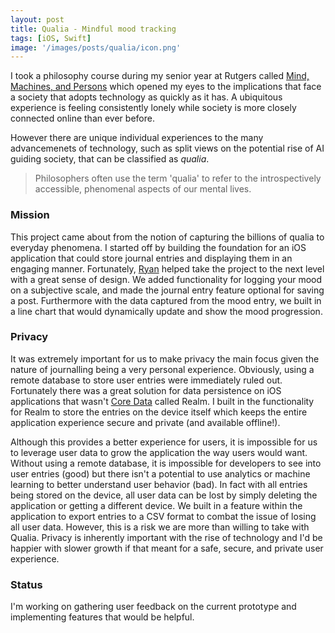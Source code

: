 ```yaml
---
layout: post
title: Qualia - Mindful mood tracking
tags: [iOS, Swift]
image: '/images/posts/qualia/icon.png'
---
```


I took a philosophy course during my senior year at Rutgers called [Mind, Machines, and Persons](https://philosophy.rutgers.edu/197-undergraduate/course-descriptions/fall-2016/826-phil-329-minds-machines-and-persons) which opened my eyes to the implications that face a society that adopts technology as quickly as it has. A ubiquitous experience is feeling consistently lonely while society is more closely connected online than ever before. 

However there are unique individual experiences to the many advancemenets of technology, such as split views on the potential rise of AI guiding society, that can be classified as *qualia*.

> Philosophers often use the term 'qualia' to refer to the introspectively accessible, phenomenal aspects of our mental lives.


### Mission

This project came about from the notion of capturing the billions of qualia to everyday phenomena. I started off by building the foundation for an iOS application that could store journal entries and displaying them in an engaging manner. Fortunately, [Ryan](http://ryans.exposed/) helped take the project to the next level with a great sense of design. We added functionality for logging your mood on a subjective scale, and made the journal entry feature optional for saving a post. Furthermore with the data captured from the mood entry, we built in a line chart that would dynamically update and show the mood progression. 

### Privacy

It was extremely important for us to make privacy the main focus given the nature of journalling being a very personal experience. Obviously, using a remote database to store user entries were immediately ruled out. Fortunately there was a great solution for data persistence  on iOS applications that wasn't [Core Data](https://davedelong.com/blog/2018/05/09/the-laws-of-core-data/) called Realm. I built in the functionality for Realm to store the entries on the device itself which keeps the entire application experience secure and private (and available offline!).

Although this provides a better experience for users, it is impossible for us to leverage user data to grow the application the way users would want.  Without using a remote database, it is impossible for developers to see into user entries (good) but there isn't a potential to use analytics or machine learning to better understand user behavior (bad). In fact with all entries being stored on the device, all user data can be lost by simply deleting the application or getting a different device. We built in a feature within the application to export entries to a CSV format to combat the issue of losing all user data. However, this is a risk we are more than willing to take with Qualia. Privacy is inherently important with the rise of technology and I'd be happier with slower growth if that meant for a safe, secure, and private user experience. 

### Status

I'm working on gathering user feedback on the current prototype and implementing features that would be helpful. 